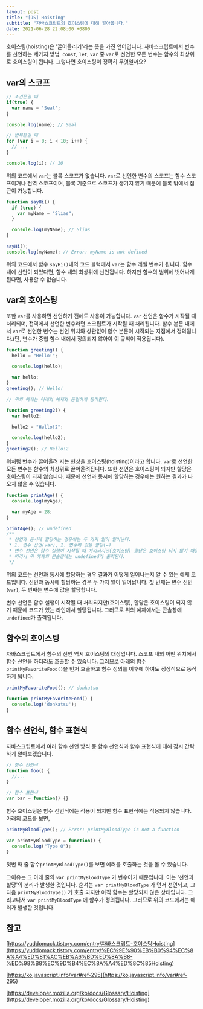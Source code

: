 ```yaml
---
layout: post
title: "[JS] Hoisting"
subtitle: "자바스크립트의 호이스팅에 대해 알아봅니다."
date: 2021-06-28 22:08:00 +0800
---
```


호이스팅(hoisting)은 '끌어올리기'라는 뜻을 가진 언어입니다. 자바스크립트에서 변수를 선언하는 세가지 방법, `const`, `let`, `var` 중 `var`로 선언한 모든 변수는 함수의 최상위로 호이스팅이 됩니다. 그렇다면 호이스팅이 정확히 무엇일까요?

## var의 스코프

```jsx
// 조건문일 때
if(true) {
  var name = 'Seal';
}

console.log(name); // Seal

// 반복문일 때
for (var i = 0; i < 10; i++) {
  // ...
}

console.log(i); // 10
```

위의 코드에서 `var`는 블록 스코프가 없습니다. `var`로 선언한 변수의 스코프는 함수 스코프이거나 전역 스코프이며, 블록 기준으로 스코프가 생기지 않기 때문에 블록 밖에서 접근이 가능합니다.

```jsx
function sayHi() {
  if (true) {
    var myName = "Slias";
  }

  console.log(myName); // Slias
}

sayHi();
console.log(myName); // Error: myName is not defined
```

위의 코드에서 함수 `sayHi()`내의 코드 블럭에서 `var`는 함수 레벨 변수가 됩니다. 함수 내에 선언이 되었다면, 함수 내의 최상위에 선언됩니다. 하지만 함수의 범위에 벗어나게 된다면, 사용할 수 없습니다.

## var의 호이스팅

또한 `var`를 사용하면 선언하기 전에도 사용이 가능합니다. `var` 선언은 함수가 시작될 때 처리되며, 전역에서 선언한 변수라면 스크립트가 시작될 때 처리됩니다. 함수 본문 내에서 `var`로 선언한 변수는 선언 위치와 상관없이 함수 본문이 시작되는 지점에서 정의됩니다.(단, 변수가 중첩 함수 내에서 정의되지 않아야 이 규칙이 적용됩니다).

```jsx
function greeting() {
  hello = "Hello!";

  console.log(hello);

  var hello;
}
greeting(); // Hello!

// 위의 예제는 아래의 예제와 동일하게 동작한다.

function greeting2() {
  var hello2;

  hello2 = "Hello!2";

  console.log(hello2);
}
greeting2(); // Hello!2

```

위처럼 변수가 끌어올려 지는 현상을 호이스팅(hoisting)이라고 합니다. `var`로 선언한 모든 변수는 함수의 최상위로 끌어올려집니다. 또한 선언은 호이스팅이 되지만 할당은 호이스팅이 되지 않습니다. 때문에 선언과 동시에 할당하는 경우에는 원하는 결과가 나오지 않을 수 있습니다.

```jsx
function printAge() {
  console.log(myAge);

  var myAge = 28;
}

printAge(); // undefined
/**
 * 선언과 동시에 할당하는 경우에는 두 가지 일이 일어난다.
 * 1. 변수 선언(var), 2. 변수에 값을 할당(=)
 * 변수 선언은 함수 실행이 시작될 때 처리되지만(호이스팅) 할당은 호이스팅 되지 않기 때문에 코드가 있는 라인에서 할당된다. 
 * 따라서 위 예제의 콘솔창에는 undefined가 출력된다.
 */
```

위의 코드는 선언과 동시에 할당하는 경우 결과가 어떻게 일어나는지 알 수 있는 예제 코드입니다. 선언과 동시에 할당하는 경우 두 가지 일이 일어납니다. 첫 번째는 변수 선언(`var`), 두 번째는 변수에 값을 할당합니다.

변수 선언은 함수 실행이 시작될 때 처리되지만(호이스팅), 할당은 호이스팅이 되지 않기 때문에 코드가 있는 라인에서 할당됩니다. 그러므로 위의 예제에서는 콘솔창에 `undefined`가 출력됩니다.

## 함수의 호이스팅

자바스크립트에서 함수의 선언 역시 호이스팅의 대상입니다. 스코프 내의 어떤 위치에서 함수 선언을 하더라도 호출할 수 있습니다. 그러므로 아래의 함수 `printMyFavoriteFood()`을 먼저 호출하고 함수 정의를 이후에 하여도 정상적으로 동작하게 됩니다.

```jsx
printMyFavoriteFood(); // donkatsu

function printMyFavoriteFood() {
  console.log('donkatsu');
}
```

## 함수 선언식, 함수 표현식

자바스크립트에서 여러 함수 선언 방식 중 함수 선언식과 함수 표현식에 대해 잠시 간략하게 알아보겠습니다.

```jsx
// 함수 선언식
function foo() {
  //...
}

// 함수 표현식
var bar = function() {}
```

함수 호이스팅은 함수 선언식에는 적용이 되지만 함수 표현식에는 적용되지 않습니다. 아래의 코드를 보면,

```jsx
printMyBloodType(); // Error: printMyBloodType is not a function

var printMyBloodType = function() {
  console.log("Type O");
}
```

첫번 째 줄 함수`printMyBloodType()`를 보면 에러를 호출하는 것을 볼 수 있습니다. 

그이유는 그 아래 줄의 `var printMyBloodType` 가 변수이기 때문입니다. 이는 '선언과 할당'의 분리가 발생한 것입니다. 순셔는 `var printMyBloodType` 가 먼저 선언되고, 그 다음 `printMyBloodType()` 가 호출 되지만 아직 함수는 할당되지 않은 상태입니다. 그리고나서 `var printMyBloodType` 에 함수가 정의됩니다. 그러므로 위의 코드에서는 에러가 발생한 것입니다.

## 참고

[https://yuddomack.tistory.com/entry/자바스크립트-호이스팅Hoisting](https://yuddomack.tistory.com/entry/%EC%9E%90%EB%B0%94%EC%8A%A4%ED%81%AC%EB%A6%BD%ED%8A%B8-%ED%98%B8%EC%9D%B4%EC%8A%A4%ED%8C%85Hoisting)

[https://ko.javascript.info/var#ref-295](https://ko.javascript.info/var#ref-295)

[https://developer.mozilla.org/ko/docs/Glossary/Hoisting](https://developer.mozilla.org/ko/docs/Glossary/Hoisting)